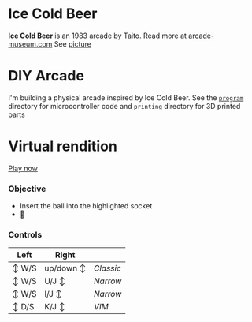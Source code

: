 # Ice Cold Beer

**Ice Cold Beer** is an 1983 arcade by Taito.
Read more at [arcade-museum.com](https://www.arcade-museum.com/game_detail.php?game_id=10592)
See [picture](https://raw.githubusercontent.com/AmadeusW/icecold/master/misc/orignal%20photo.JPG)

# DIY Arcade

I'm building a physical arcade inspired by Ice Cold Beer.
See the [`program`](https://github.com/AmadeusW/icecold/tree/master/program) directory for microcontroller code and `printing` directory for 3D printed parts

# Virtual rendition

[Play now](https://amadeusw.github.io/icecold/web-prototype)

### Objective

* Insert the ball into the highlighted socket
* 🍺

### Controls

| Left | Right | |
|-|-|-|
| ↕ W/S | up/down ↕ | *Classic* |
| ↕ W/S | U/J ↕ | *Narrow* |
| ↕ W/S | I/J ↕ | *Narrow* |
| ↕ D/S | K/J ↕ | *VIM* |
